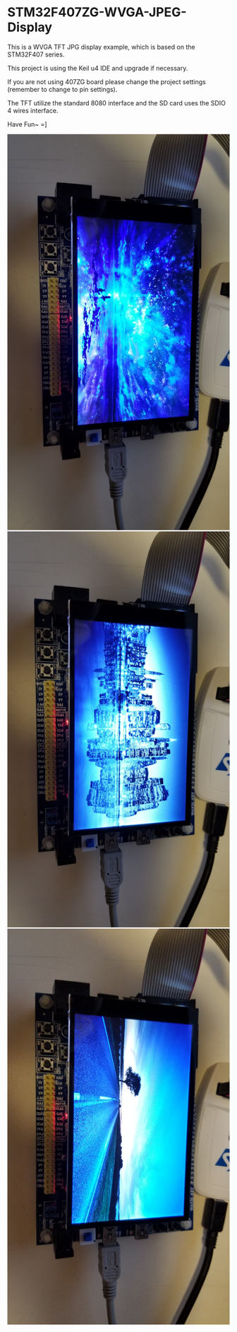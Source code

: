# STM32F407ZG-WVGA-JPEG-Display

This is a WVGA TFT JPG display example, which is based on the STM32F407 series.

This project is using the Keil u4 IDE and upgrade if necessary.

If you are not using 407ZG board please change the project settings (remember to change to pin settings).

The TFT utilize the standard 8080 interface and the SD card uses the SDIO 4 wires interface.

Have Fun~ =]

![Alt text](demo_images/image_a.jpg?raw=true "Title")
![Alt text](demo_images/image_b.jpg?raw=true "Title")
![Alt text](demo_images/image_c.jpg?raw=true "Title")

